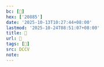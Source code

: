 ```yaml
---
bc: [𠢅]
hex: ['20885']
date: '2025-10-13T10:27:44+08:00'
lastmod: '2025-10-24T08:51:07+08:00'
title: 􄁇
url: 􄁇
tags: [𠢅]
src: DCCV
note:
---
```

